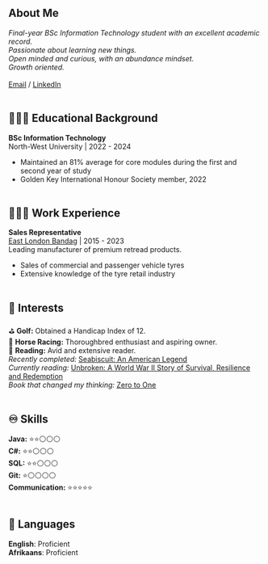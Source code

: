 ## About Me

_Final-year BSc Information Technology student with an excellent academic record._ <br>
_Passionate about learning new things._ <br>
_Open minded and curious, with an abundance mindset._ <br>
_Growth oriented._ <br><br>
[Email](mailto:jasonvh8@gmail.com) / [LinkedIn](https://www.linkedin.com/in/jason-van-heerden-171841320/)
<br><br>

## 👩🏼‍🎓 Educational Background

**BSc Information Technology**<br>
North-West University | 2022 - 2024
  - Maintained an 81% average for core modules during the first and second year of study
  - Golden Key International Honour Society member, 2022
<br><br>

## 👩🏼‍💻 Work Experience

**Sales Representative**<br>
[East London Bandag](https://www.bandag.co.za/) | 2015 - 2023<br>
Leading manufacturer of premium retread products.
  - Sales of commercial and passenger vehicle tyres
  - Extensive knowledge of the tyre retail industry
<br><br>


## 🎤 Interests

⛳ **Golf:** Obtained a Handicap Index of 12.<br>
🐎 **Horse Racing:** Thoroughbred enthusiast and aspiring owner.<br>
📖 **Reading:** Avid and extensive reader.<br>
_Recently completed:_ [Seabiscuit: An American Legend](https://www.goodreads.com/book/show/110737.Seabiscuit) <br>
_Currently reading:_ [Unbroken: A World War II Story of Survival, Resilience and Redemption](https://www.goodreads.com/book/show/8664353-unbroken) <br>
_Book that changed my thinking:_ [Zero to One](https://www.goodreads.com/book/show/18050143-zero-to-one)
<br><br>

## ♾️	 Skills

**Java:** ⭐⭐⚪⚪⚪ <br>
**C#:** ⭐⭐⚪⚪⚪ <br>
**SQL:** ⭐⭐⚪⚪⚪ <br>
**Git:** ⭐⚪⚪⚪⚪ <br>
**Communication:** ⭐⭐⭐⭐⭐ 
<br><br>


## 💬 Languages

**English**: Proficient <br>
**Afrikaans**: Proficient
<br><br>
